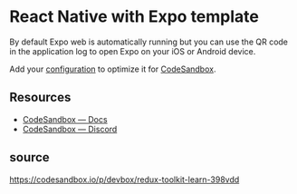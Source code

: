 # React Native with Expo template

By default Expo web is automatically running but you can use the QR code in the application log to open Expo on your iOS or Android device. 

Add your [configuration](https://codesandbox.io/docs/projects/learn/setting-up/tasks) to optimize it for [CodeSandbox](https://codesandbox.io/p/dashboard).

## Resources

- [CodeSandbox — Docs](https://codesandbox.io/docs/learn)
- [CodeSandbox — Discord](https://discord.gg/Ggarp3pX5H)

## source

https://codesandbox.io/p/devbox/redux-toolkit-learn-398vdd